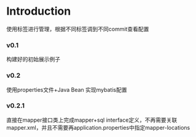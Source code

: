 # Introduction
使用标签进行管理，根据不同标签调到不同commit查看配置
### v0.1
构建好的初始展示例子
### v0.2
使用properties文件+Java Bean 实现mybatis配置
### v0.2.1
直接在mapper接口类上完成mapper+sql interface定义，不再需要关联mapper.xml，并且不需要再application.properties中指定mapper-locations